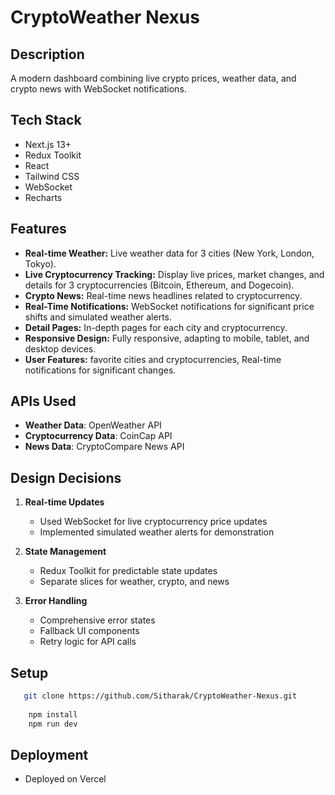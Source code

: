 # CryptoWeather Nexus

## Description
A modern dashboard combining live crypto prices, weather data, and crypto news with WebSocket notifications.

## Tech Stack
- Next.js 13+
- Redux Toolkit
- React
- Tailwind CSS
- WebSocket
- Recharts

## Features
- **Real-time Weather:** Live weather data for 3 cities (New York, London, Tokyo).
- **Live Cryptocurrency Tracking:** Display live prices, market changes, and details for  3 cryptocurrencies (Bitcoin, Ethereum, and Dogecoin).
- **Crypto News:** Real-time news headlines related to cryptocurrency.
- **Real-Time Notifications:** WebSocket notifications for significant price shifts and simulated weather alerts.
- **Detail Pages:** In-depth pages for each city and cryptocurrency.
- **Responsive Design:** Fully responsive, adapting to mobile, tablet, and desktop devices.
-  **User Features:**  favorite cities and cryptocurrencies, Real-time notifications for significant changes.

## APIs Used

- **Weather Data**: OpenWeather API
- **Cryptocurrency Data**: CoinCap API
- **News Data**: CryptoCompare News API


## Design Decisions

1. **Real-time Updates**
   - Used WebSocket for live cryptocurrency price updates
   - Implemented simulated weather alerts for demonstration

2. **State Management**
   - Redux Toolkit for predictable state updates
   - Separate slices for weather, crypto, and news

3. **Error Handling**
   - Comprehensive error states
   - Fallback UI components
   - Retry logic for API calls


## Setup
```bash
   git clone https://github.com/Sitharak/CryptoWeather-Nexus.git
    
    npm install
    npm run dev
```


## Deployment
- Deployed on Vercel
